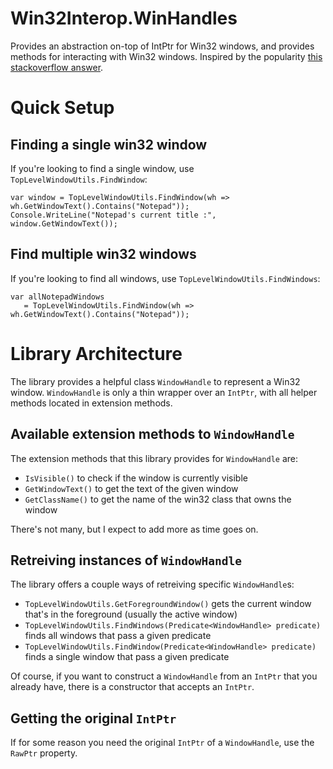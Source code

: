 # Win32Interop.WinHandles

Provides an abstraction on-top of IntPtr for Win32 windows, and provides methods for interacting with Win32 windows. Inspired by the popularity [this stackoverflow answer](http://stackoverflow.com/a/20276701/548304).

# Quick Setup

## Finding a single win32 window

If you're looking to find a single window, use `TopLevelWindowUtils.FindWindow`:

```
var window = TopLevelWindowUtils.FindWindow(wh => wh.GetWindowText().Contains("Notepad"));
Console.WriteLine("Notepad's current title :", window.GetWindowText());
```

## Find multiple win32 windows

If you're looking to find all windows, use `TopLevelWindowUtils.FindWindows`:

```
var allNotepadWindows
   = TopLevelWindowUtils.FindWindow(wh => wh.GetWindowText().Contains("Notepad"));
```

# Library Architecture

The library provides a helpful class `WindowHandle` to represent a Win32 window.  `WindowHandle` is only a thin wrapper over an `IntPtr`, with all helper methods located in extension methods.

## Available extension methods to `WindowHandle`

The extension methods that this library provides for `WindowHandle` are:

 - `IsVisible()` to check if the window is currently visible
 - `GetWindowText()` to get the text of the given window
 - `GetClassName()` to get the name of the win32 class that owns the window
 
There's not many, but I expect to add more as time goes on.

## Retreiving instances of  `WindowHandle`

The library offers a couple ways of retreiving specific  `WindowHandle`s: 

 - `TopLevelWindowUtils.GetForegroundWindow()` gets the current window that's in the foreground (usually the active window)
 - `TopLevelWindowUtils.FindWindows(Predicate<WindowHandle> predicate)` finds all windows that pass a given predicate
 - `TopLevelWindowUtils.FindWindow(Predicate<WindowHandle> predicate)` finds a single window that pass a given predicate

Of course, if you want to construct a `WindowHandle` from an `IntPtr` that you already have, there is a constructor that accepts an `IntPtr`.

## Getting the original `IntPtr`

If for some reason you need the original `IntPtr` of a `WindowHandle`, use the `RawPtr` property.
